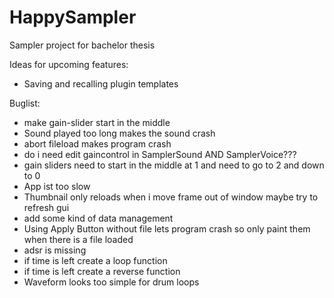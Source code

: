 # HappySampler
Sampler project for bachelor thesis

Ideas for upcoming features:
* Saving and recalling plugin templates

Buglist: 

* make gain-slider start in the middle 
* Sound played too long makes the sound crash
* abort fileload makes program crash
* do i need edit gaincontrol in SamplerSound AND SamplerVoice???
* gain sliders need to start in the middle at 1 and need to go to 2 and down to 0 
* App ist too slow 
* Thumbnail only reloads when i move frame out of window maybe try to refresh gui 
* add some kind of data management 
* Using Apply Button without file lets program crash so only paint them when there is a file loaded
* adsr is missing
* if time is left create a loop function 
* if time is left create a reverse function
* Waveform looks too simple for drum loops

